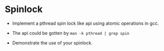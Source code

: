 # Spinlock

* Implement a pthread spin lock like api using atomic operations in gcc.

* The api could be gotten by `man -k pthread | grep spin`

* Demonstrate the use of your spinlock.
